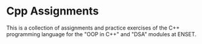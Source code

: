 # Cpp Assignments

This is a collection of assignments and practice exercises of the C++ programming language for the "OOP in C++" and "DSA" modules at ENSET.